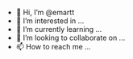 - 👋 Hi, I’m @emartt
- 👀 I’m interested in ...
- 🌱 I’m currently learning ...
- 💞️ I’m looking to collaborate on ...
- 📫 How to reach me ...

<!---
emartt/emartt is a ✨ special ✨ repository because its `README.md` (this file) appears on your GitHub profile.
You can click the Preview link to take a look at your changes.
--->
